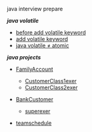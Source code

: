 java interview prepare

***java volatile***
 + [before add volatile keyword](https://github.com/rileyshen/JAVAInterview/commit/02f00a235d25bf50944975e79078bc034a9666d6#diff-85a8c91591a2cb86e1034f8886ed4eca73addf1dfcd222c13a1ca24f1189a252)
 +  [add volatile keyword](https://github.com/rileyshen/JAVAInterview/blob/5af64bc79122fe0a2a818411209e96243bbae5e0/src/main/java/com/exa/study/thread/VolatileDemo.java)
 +  [java volatile ≠ atomic](https://github.com/rileyshen/JAVAInterview/blob/307784dc5c2671d1cefbd670ccd331d41f4b82b1/src/main/java/com/exa/study/thread/VolatileDemo.java)


***java projects***
+ [FamilyAccount](https://github.com/rileyshen/JAVAInterview/tree/main/project01)
    + [CustomerClass1exer](https://github.com/rileyshen/JAVAInterview/tree/main/project02)
    + [CustomerClass2exer](https://github.com/rileyshen/JAVAInterview/tree/main/project02.1)
+ [BankCustomer](https://github.com/rileyshen/JAVAInterview/tree/main/bankaccount)
    + [superexer](https://github.com/rileyshen/JAVAInterview/tree/main/super)
      
+ [teamschedule](https://github.com/rileyshen/JAVAInterview/tree/main/teamschedule)